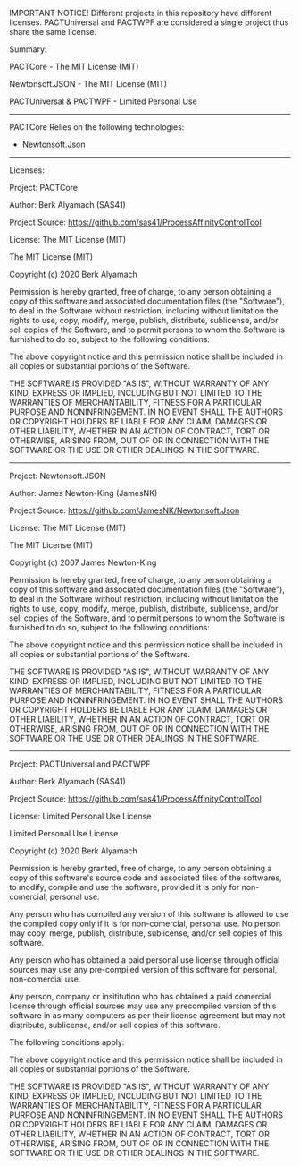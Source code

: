 IMPORTANT NOTICE!
Different projects in this repository have different licenses.
PACTUniversal and PACTWPF are considered a single project thus share
the same license.

Summary:

PACTCore				- The MIT License (MIT)

Newtonsoft.JSON			- The MIT License (MIT)

PACTUniversal &	PACTWPF	- Limited Personal Use

----------------------------------------------
PACTCore Relies on the following technologies:
 - Newtonsoft.Json




----------------------------------------------
Licenses:

Project: PACTCore

Author: Berk Alyamach (SAS41)

Project Source: https://github.com/sas41/ProcessAffinityControlTool

License: The MIT License (MIT)


The MIT License (MIT)

Copyright (c) 2020 Berk Alyamach

Permission is hereby granted, free of charge, to any person obtaining a copy of
this software and associated documentation files (the "Software"), to deal in
the Software without restriction, including without limitation the rights to
use, copy, modify, merge, publish, distribute, sublicense, and/or sell copies of
the Software, and to permit persons to whom the Software is furnished to do so,
subject to the following conditions:

The above copyright notice and this permission notice shall be included in all
copies or substantial portions of the Software.

THE SOFTWARE IS PROVIDED "AS IS", WITHOUT WARRANTY OF ANY KIND, EXPRESS OR
IMPLIED, INCLUDING BUT NOT LIMITED TO THE WARRANTIES OF MERCHANTABILITY, FITNESS
FOR A PARTICULAR PURPOSE AND NONINFRINGEMENT. IN NO EVENT SHALL THE AUTHORS OR
COPYRIGHT HOLDERS BE LIABLE FOR ANY CLAIM, DAMAGES OR OTHER LIABILITY, WHETHER
IN AN ACTION OF CONTRACT, TORT OR OTHERWISE, ARISING FROM, OUT OF OR IN
CONNECTION WITH THE SOFTWARE OR THE USE OR OTHER DEALINGS IN THE SOFTWARE.


----------------------------------------------


Project: Newtonsoft.JSON

Author: James Newton-King (JamesNK)

Project Source: https://github.com/JamesNK/Newtonsoft.Json

License: The MIT License (MIT)


The MIT License (MIT)

Copyright (c) 2007 James Newton-King

Permission is hereby granted, free of charge, to any person obtaining a copy of
this software and associated documentation files (the "Software"), to deal in
the Software without restriction, including without limitation the rights to
use, copy, modify, merge, publish, distribute, sublicense, and/or sell copies of
the Software, and to permit persons to whom the Software is furnished to do so,
subject to the following conditions:

The above copyright notice and this permission notice shall be included in all
copies or substantial portions of the Software.

THE SOFTWARE IS PROVIDED "AS IS", WITHOUT WARRANTY OF ANY KIND, EXPRESS OR
IMPLIED, INCLUDING BUT NOT LIMITED TO THE WARRANTIES OF MERCHANTABILITY, FITNESS
FOR A PARTICULAR PURPOSE AND NONINFRINGEMENT. IN NO EVENT SHALL THE AUTHORS OR
COPYRIGHT HOLDERS BE LIABLE FOR ANY CLAIM, DAMAGES OR OTHER LIABILITY, WHETHER
IN AN ACTION OF CONTRACT, TORT OR OTHERWISE, ARISING FROM, OUT OF OR IN
CONNECTION WITH THE SOFTWARE OR THE USE OR OTHER DEALINGS IN THE SOFTWARE.


----------------------------------------------


Project: PACTUniversal and PACTWPF

Author: Berk Alyamach (SAS41)

Project Source: https://github.com/sas41/ProcessAffinityControlTool

License: Limited Personal Use License


Limited Personal Use License

Copyright (c) 2020 Berk Alyamach

Permission is hereby granted, free of charge, to any person obtaining a copy
of this software's source code and associated files of the softwares, to modify,
compile and use the software, provided it is only for non-comercial, personal
use.

Any person who has compiled any version of this software is allowed to use
the compiled copy only if it is for non-comercial, personal use.
No person may copy, merge, publish, distribute, sublicense, and/or sell
copies of this software.

Any person who has obtained a paid personal use license through official sources
may use any pre-compiled version of this software for personal, non-comercial
use.

Any person, company or insititution who has obtained a paid comercial license
through official sources may use any precompiled version of this software in as
many computers as per their license agreement but may not distribute,
sublicense, and/or sell copies of this software.

The following conditions apply:

The above copyright notice and this permission notice shall be included in all
copies or substantial portions of the Software.

THE SOFTWARE IS PROVIDED "AS IS", WITHOUT WARRANTY OF ANY KIND, EXPRESS OR
IMPLIED, INCLUDING BUT NOT LIMITED TO THE WARRANTIES OF MERCHANTABILITY, FITNESS
FOR A PARTICULAR PURPOSE AND NONINFRINGEMENT. IN NO EVENT SHALL THE AUTHORS OR
COPYRIGHT HOLDERS BE LIABLE FOR ANY CLAIM, DAMAGES OR OTHER LIABILITY, WHETHER
IN AN ACTION OF CONTRACT, TORT OR OTHERWISE, ARISING FROM, OUT OF OR IN
CONNECTION WITH THE SOFTWARE OR THE USE OR OTHER DEALINGS IN THE SOFTWARE.
